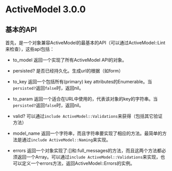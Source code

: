 # ActiveModel 3.0.0

## 基本的API

首先，是一个对象兼容ActiveModel的最基本的API（可以通过ActiveModel::Lint来检查），这些api包括：

* to_model
  返回一个实现了所有ActiveModel API的对象。

* persisted?
  是否已经持久化。生成url的根据（如form）

* to_key
  返回一个包括所有(primary) key attributes的Enumerable。当`persisted?`返回`false`时，返回nil。

* to_param
  返回一个适合在URL中使用的，代表该对象的key的字符串。当`persisted?`返回`false`时，返回nil。

* valid?
  可以通过`include ActiveModel::Validations`来获得（包括其它验证方法）

* model_name
  返回一个字符串，而且字符串要实现了相应的方法。最简单的方法是通过`include ActiveModel::Naming`来实现。

* errors
  返回一个对象实现了:[]和:full_messages的方法，而且这两个方法都必须返回一个Array。可以通过`include ActiveModel::Validations`来实现，也可以定义一个errors方法，返回ActiveModel::Errors的实例。
